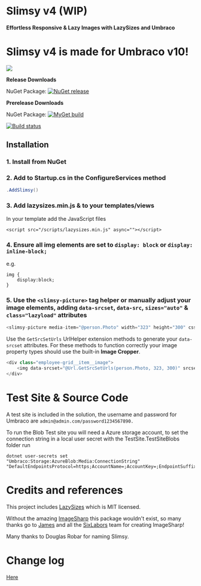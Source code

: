 Slimsy v4 (WIP)
============
**Effortless Responsive & Lazy Images with LazySizes and Umbraco**

# Slimsy v4 is made for Umbraco v10!

![](Slimsy.png)

__Release Downloads__

NuGet Package: [![NuGet release](https://img.shields.io/nuget/vpre/Our.Umbraco.Slimsy.svg)](https://www.nuget.org/packages/Our.Umbraco.Slimsy/)

__Prerelease Downloads__

NuGet Package: [![MyGet build](https://img.shields.io/myget/umbraco-packages/vpre/Our.Umbraco.Slimsy.svg)](https://www.myget.org/feed/umbraco-packages/package/nuget/Our.Umbraco.Slimsy)

[![Build status](https://ci.appveyor.com/api/projects/status/a7rxrfkxc5dx8cuo?svg=true)](https://ci.appveyor.com/project/CrumpledDog/slimsy)

## Installation

### 1. Install from NuGet

### 2. Add to Startup.cs in the ConfigureServices method

```c#
.AddSlimsy()
```

### 3. Add lazysizes.min.js & to your templates/views

In your template add the JavaScript files

```
<script src="/scripts/lazysizes.min.js" async=""></script>
```

### 4. Ensure all img elements are set to `display: block` or `display: inline-block;`

e.g.

```
img {
    display:block;
}
```

### 5. Use the `<slimsy-picture>` tag helper or manually adjust your image elements, adding `data-srcset`, `data-src`, `sizes="auto"` & `class="lazyload"` attributes

```C#
<slimsy-picture media-item="@person.Photo" width="323" height="300" css-class="myClass" render-lqip="true" render-webp-alternative="true"></slimsy-picture>
```

Use the `GetSrcSetUrls` UrlHelper extension methods to generate your `data-srcset` attributes. For these methods to function correctly your image property types should use the built-in **Image Cropper**.

```C#
<div class="employee-grid__item__image">
    <img data-srcset="@Url.GetSrcSetUrls(person.Photo, 323, 300)" srcset="@Url.GetSrcSetUrls(person.Photo, 250, 250, quality: 40)" data-sizes="auto" class="lazyload"/>
</div>
```

# Test Site & Source Code

A test site is included in the solution, the username and password for Umbraco are `admin@admin.com/password1234567890.`

To run the Blob Test site you will need a Azure storage account, to set the connection string in a local user secret with the TestSite.TestSiteBlobs folder run

    dotnet user-secrets set "Umbraco:Storage:AzureBlob:Media:ConnectionString" "DefaultEndpointsProtocol=https;AccountName=;AccountKey=;EndpointSuffix=core.windows.net"

# Credits and references

This project includes [LazySizes](https://github.com/aFarkas/lazysizes) 
which is MIT licensed.

Without the amazing [ImageSharp](https://github.com/SixLabors/ImageSharp) this package wouldn't exist, so many thanks go to [James](https://github.com/JimBobSquarePants) and all the [SixLabors](https://github.com/SixLabors) team for creating  ImageSharp!

Many thanks to Douglas Robar for naming Slimsy.

# Change log

[Here](Changelog.md)
